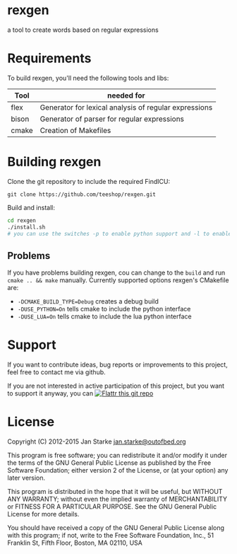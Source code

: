 # rexgen

a tool to create words based on regular expressions

# Requirements

To build rexgen, you'll need the following tools and libs:

| Tool | needed for |
|------|------------|
| flex | Generator for lexical analysis of regular expressions |
| bison | Generator of parser for regular expressions |
| cmake | Creation of Makefiles |

# Building rexgen

Clone the git repository to include the required FindICU:
```
git clone https://github.com/teeshop/rexgen.git
```

Build and install:
```bash
cd rexgen
./install.sh
# you can use the switches -p to enable python support and -l to enable lua support
```

## Problems

If you have problems building rexgen, cou can change to the `build` and run `cmake .. && make` manually.
Currently supported options rexgen's CMakefile are:

* `-DCMAKE_BUILD_TYPE=Debug` creates a debug build
* `-DUSE_PYTHON=On` tells cmake to include the python interface
* `-DUSE_LUA=On` tells cmake to include the lua python interface

# Support

If you want to contribute ideas, bug reports or improvements to this project, feel free to contact me via github. 

If you are not interested in active participation of this project, but you want to support it anyway, you can 
[![Flattr this git repo](http://api.flattr.com/button/flattr-badge-large.png)](https://flattr.com/submit/auto?user_id=jan.starke&url=https://github.com/teeshop/rexgen&title=rexgen&language=en&tags=github&category=software)

# License

Copyright (C) 2012-2015  Jan Starke <jan.starke@outofbed.org>

This program is free software; you can redistribute it and/or modify it
under the terms of the GNU General Public License as published by the Free
Software Foundation; either version 2 of the License, or (at your option)
any later version.

This program is distributed in the hope that it will be useful, but WITHOUT
ANY WARRANTY; without even the implied warranty of MERCHANTABILITY or
FITNESS FOR A PARTICULAR PURPOSE. See the GNU General Public License for
more details.

You should have received a copy of the GNU General Public License along
with this program; if not, write to the Free Software Foundation, Inc.,
51 Franklin St, Fifth Floor, Boston, MA 02110, USA
